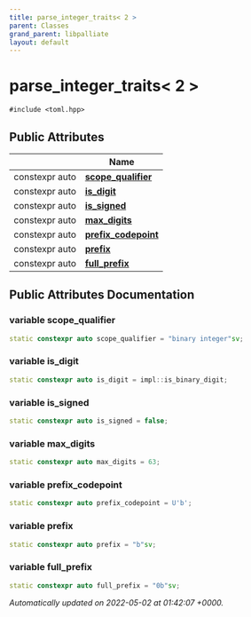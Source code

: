 ```yaml
---
title: parse_integer_traits< 2 >
parent: Classes
grand_parent: libpalliate
layout: default
---
```


# parse_integer_traits< 2 >






`#include <toml.hpp>`

## Public Attributes

|                | Name           |
| -------------- | -------------- |
| constexpr auto | **[scope_qualifier](/libpalliate/generated/Classes/structparse__integer__traits_3_012_01_4#variable-scope-qualifier)**  |
| constexpr auto | **[is_digit](/libpalliate/generated/Classes/structparse__integer__traits_3_012_01_4#variable-is-digit)**  |
| constexpr auto | **[is_signed](/libpalliate/generated/Classes/structparse__integer__traits_3_012_01_4#variable-is-signed)**  |
| constexpr auto | **[max_digits](/libpalliate/generated/Classes/structparse__integer__traits_3_012_01_4#variable-max-digits)**  |
| constexpr auto | **[prefix_codepoint](/libpalliate/generated/Classes/structparse__integer__traits_3_012_01_4#variable-prefix-codepoint)**  |
| constexpr auto | **[prefix](/libpalliate/generated/Classes/structparse__integer__traits_3_012_01_4#variable-prefix)**  |
| constexpr auto | **[full_prefix](/libpalliate/generated/Classes/structparse__integer__traits_3_012_01_4#variable-full-prefix)**  |

## Public Attributes Documentation

### variable scope_qualifier

```cpp
static constexpr auto scope_qualifier = "binary integer"sv;
```


### variable is_digit

```cpp
static constexpr auto is_digit = impl::is_binary_digit;
```


### variable is_signed

```cpp
static constexpr auto is_signed = false;
```


### variable max_digits

```cpp
static constexpr auto max_digits = 63;
```


### variable prefix_codepoint

```cpp
static constexpr auto prefix_codepoint = U'b';
```


### variable prefix

```cpp
static constexpr auto prefix = "b"sv;
```


### variable full_prefix

```cpp
static constexpr auto full_prefix = "0b"sv;
```



_Automatically updated on 2022-05-02 at 01:42:07 +0000._